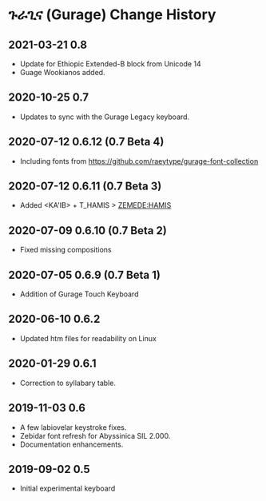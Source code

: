 # ጉራጊና (Gurage) Change History

## 2021-03-21 0.8
* Update for Ethiopic Extended-B block from Unicode 14
* Guage Wookianos added.

## 2020-10-25 0.7
* Updates to sync with the Gurage Legacy keyboard.

## 2020-07-12 0.6.12 (0.7 Beta 4)
* Including fonts from https://github.com/raeytype/gurage-font-collection

## 2020-07-12 0.6.11 (0.7 Beta 3)
* Added <KA'IB> + T_HAMIS > <ZEMEDE:HAMIS>

## 2020-07-09 0.6.10 (0.7 Beta 2)
* Fixed missing compositions

## 2020-07-05 0.6.9 (0.7 Beta 1)
* Addition of Gurage Touch Keyboard

## 2020-06-10 0.6.2
* Updated htm files for readability on Linux

## 2020-01-29 0.6.1
* Correction to syllabary table.

## 2019-11-03 0.6
* A few labiovelar keystroke fixes.
* Zebidar font refresh for Abyssinica SIL 2.000.
* Documentation enhancements.

## 2019-09-02 0.5
* Initial experimental keyboard

